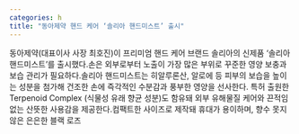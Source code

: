 ```yaml
---
categories: h
title: "동아제약 핸드 케어 ‘솔리아 핸드미스트’ 출시"
---
```

동아제약(대표이사 사장 최호진)이 프리미엄 핸드 케어 브랜드 솔리아의 신제품 ‘솔리아 핸드미스트’를 출시했다.손은 외부로부터 노출이 가장 많은 부위로 꾸준한 영양 보충과 보습 관리가 필요하다.솔리아 핸드미스트는 히알루론산, 알로에 등 피부의 보습을 높이는 성분을 첨가해 건조한 손에 즉각적인 수분감과 풍부한 영양을 선사한다. 특허 출원한Terpenoid Complex (식물성 유래 향균 성분)도 함유돼 외부 유해물질 케어와 끈적임 없는 산뜻한 사용감을 제공한다.컴팩트한 사이즈로 제작돼 휴대가 용이하며, 향수 못지않은 은은한 블랙 로즈